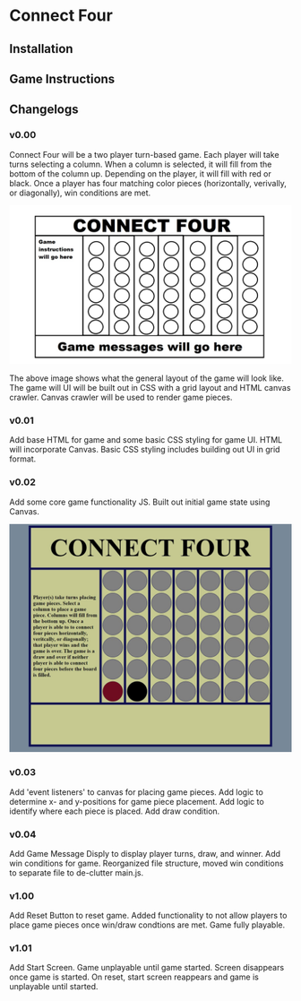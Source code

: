 # Connect Four

## Installation

## Game Instructions

## Changelogs

### v0.00

Connect Four will be a two player turn-based game. Each player will take turns selecting a column. When a column is selected, it will fill from the bottom of the column up. Depending on the player, it will fill with red or black. Once a player has four matching color pieces (horizontally, verivally, or diagonally), win conditions are met.

![Connect Four UI](imgs/connect-four.jpg)

The above image shows what the general layout of the game will look like. The game will UI will be built out in CSS with a grid layout and HTML canvas crawler. Canvas crawler will be used to render game pieces.

### v0.01

Add base HTML for game and some basic CSS styling for game UI. HTML will incorporate Canvas. Basic CSS styling includes building out UI in grid format.

### v0.02

Add some core game functionality JS. Built out initial game state using Canvas.

![Connect Four Initial State](imgs/connect-four-initial.jpg)

### v0.03

Add 'event listeners' to canvas for placing game pieces. Add logic to determine x- and y-positions for game piece placement. Add logic to identify where each piece is placed. Add draw condition.

### v0.04

Add Game Message Disply to display player turns, draw, and winner. Add win conditions for game. Reorganized file structure, moved win conditions to separate file to de-clutter main.js.

### v1.00

Add Reset Button to reset game. Added functionality to not allow players to place game pieces once win/draw condtions are met. Game fully playable.

### v1.01

Add Start Screen. Game unplayable until game started. Screen disappears once game is started. On reset, start screen reappears and game is unplayable until started.